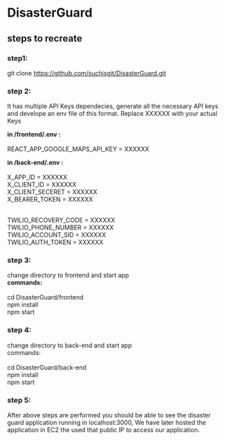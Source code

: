 # DisasterGuard

## steps to recreate

### step1: <br>
git clone https://github.com/suchisgit/DisasterGuard.git <br>

### step 2: <br>
It has multiple API Keys dependecies, generate all the necessary API keys and develope an env file of this format. Replace XXXXXX with your actual Keys <br>

**in /frontend/.env :** <br>
  <br>
  REACT_APP_GOOGLE_MAPS_API_KEY = XXXXXX <br>

**in /back-end/.env : <br>**
  <br>
  X_APP_ID = XXXXXX <br>
  X_CLIENT_ID = XXXXXX <br>
  X_CLIENT_SECERET = XXXXXX <br>
  X_BEARER_TOKEN = XXXXXX <br> <br>

  TWILIO_RECOVERY_CODE = XXXXXX <br>
  TWILIO_PHONE_NUMBER = XXXXXX <br>
  TWILIO_ACCOUNT_SID = XXXXXX <br>
  TWILIO_AUTH_TOKEN = XXXXXX <br>

### step 3: <br>
 change directory to frontend and start app <br>
   **commands: <br>** 
   <br>
     cd DisasterGuard/frontend <br>
     npm install <br>
     npm start <br>

### step 4: <br>
 change directory to back-end and start app <br>
   commands: <br>
   <br>
     cd DisasterGuard/back-end <br>
     npm install <br>
     npm start <br>

### step 5: <br>
  After above steps are performed you should be able to see the disaster guard application running in localhost:3000, We have later hosted the application in EC2 the used that public IP to access our application.
     

